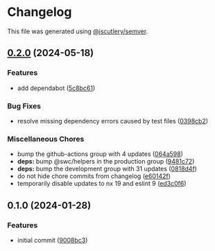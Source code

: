 # Changelog

This file was generated using [@jscutlery/semver](https://github.com/jscutlery/semver).

## [0.2.0](https://github.com/alexgavrusev/nestjs-hcaptcha/compare/nestjs-hcaptcha-0.1.0...nestjs-hcaptcha-0.2.0) (2024-05-18)


### Features

* add dependabot ([5c8bc61](https://github.com/alexgavrusev/nestjs-hcaptcha/commit/5c8bc618c0f295e6912c468d57b7998bd570a3ee))


### Bug Fixes

* resolve missing dependency errors caused by test files ([0398cb2](https://github.com/alexgavrusev/nestjs-hcaptcha/commit/0398cb241302ae8a07ab813a0589152044c92c73))


### Miscellaneous Chores

* bump the github-actions group with 4 updates ([064a598](https://github.com/alexgavrusev/nestjs-hcaptcha/commit/064a5981fa8bd9eddbd13ecb5a61bb36d624c10a))
* **deps:** bump @swc/helpers in the production group ([9481c72](https://github.com/alexgavrusev/nestjs-hcaptcha/commit/9481c72f2dd67e4deda574e05adbc23f6c15044c))
* **deps:** bump the development group with 31 updates ([0818d4f](https://github.com/alexgavrusev/nestjs-hcaptcha/commit/0818d4fef24cad86d1e8b91b5c7bb3143ac45283))
* do not hide chore commits from changelog ([e60142f](https://github.com/alexgavrusev/nestjs-hcaptcha/commit/e60142f9844a2d278d738cf620d67f37247e9eef))
* temporarily disable updates to nx 19 and eslint 9 ([ed3c0f6](https://github.com/alexgavrusev/nestjs-hcaptcha/commit/ed3c0f688387b3c0b097291001cc863b02993994))

## 0.1.0 (2024-01-28)


### Features

* initial commit ([9008bc3](https://github.com/alexgavrusev/nestjs-hcaptcha/commit/9008bc3386fc8dad738af6c5a96ed28424812f63))
